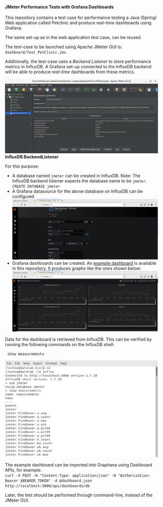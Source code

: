 #### JMeter Performance Tests with Grafana Dashboards
This repository contains a test case for performance testing a Java (Spring) Web application called Petclinic and produce real-time dashboards using Grafana.

The same set-up as in the web application test case, can be reused.

The test-case to be launched using Apache JMeter GUI is: `dashboard/Test_PetClinic.jmx`.

Additionally, the test-case uses a *Backend Listener* to store performance metrics in InfluxDB. A Grafana set-up connected to the InfluxDB backend will be able to produce *real-time* dashboards from these metrics.

![Using Grafana](https://github.com/techyugadi/jmeter_scripts/blob/master/img/jmeter17.png)
**InfluxDB BackendListener**

For this purpose:
- A database named `jmeter` can be created in InfluxDB. Note: The InfluxDB backend listener expects the database name to be `jmeter`. \
  `CREATE DATABASE jmeter`
- A Grafana datasource for the above database on InfluxDB can be configured
![Datasource](https://github.com/techyugadi/jmeter_scripts/blob/master/img/jmeter18.png)
- Grafana dashboards can be created. An [example dashboard](https://github.com/techyugadi/jmeter_scripts/blob/master/dashboard/dashboard.json) is available in this repository. It produces graphs like the ones shown below:
![Dashboard](https://github.com/techyugadi/jmeter_scripts/blob/master/img/jmeter19.png)

Data for the dashboard is retrieved from InfluxDB. This can be verified by running the following commands on the InfluxDB shell:

```use jmeter
 show measurements
```

![Queries](https://github.com/techyugadi/jmeter_scripts/blob/master/img/jmeter20.png)

The example dashboard can be imported into Graphana using Dashboard APIs, for example: \
`curl -X POST -H "Content-Type: application/json" -H "Authorization: Bearer $BEARER_TOKEN" -d @dashboard.json http://localhost:3000/api/dashboards/db`

Later, the test should be performed through command-line, instead of the JMeter GUI.
